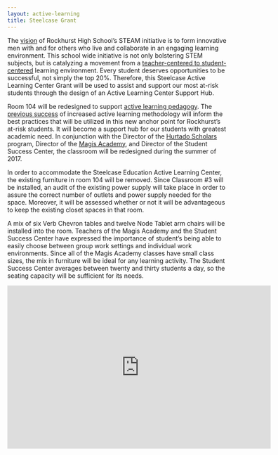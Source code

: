 ```yaml
---
layout: active-learning
title: Steelcase Grant
---
```


The [vision](http://steam.rockhursths.edu/vision/) of Rockhurst High School’s STEAM initiative is to form innovative men with and for others who live and collaborate in an engaging learning environment. This school wide initiative is not only bolstering STEM subjects, but is catalyzing a movement from a [teacher-centered to student-centered](http://steam.rockhursths.edu/2016/04/11/Sage-on-the-stage-to-Guide-on-the-Side.html) learning environment. Every student deserves opportunities to be successful, not simply the top 20%. Therefore, this Steelcase Active Learning Center Grant will be used to assist and support our most at-risk students through the design of an Active Learning Center Support Hub.

Room 104 will be redesigned to support [active learning pedagogy](https://www.steelcase.com/spaces-inspiration/active-learning-spaces-classrooms/#research-insights_observations). The [previous success](http://steam.rockhursths.edu/2016/05/09/Perceptions-of-the-Active-Learning-Classrooms.html) of increased active learning methodology will inform the best practices that will be utilized in this new anchor point for Rockhurst’s at-risk students. It will become a support hub for our students with greatest academic need. In conjunction with the Director of the [Hurtado Scholars](https://www.rockhursths.edu/pages/about-us/about-us---hurtado-scholars-program) program, Director of the [Magis Academy](https://www.rockhursths.edu/pages/academics/summer-school-and-camps/academics---summer-school---magis-academy), and Director of the Student Success Center, the classroom will be redesigned during the summer of 2017.

In order to accommodate the Steelcase Education Active Learning Center, the existing furniture in room 104 will be removed. Since Classroom #3 will be installed, an audit of the existing power supply will take place in order to assure the correct number of outlets and power supply needed for the space. Moreover, it will be assessed whether or not it will be advantageous to keep the existing closet spaces in that room.

A mix of six Verb Chevron tables and twelve Node Tablet arm chairs will be installed into the room. Teachers of the Magis Academy and the Student Success Center have expressed the importance of student’s being able to easily choose between group work settings and individual work environments. Since all of the Magis Academy classes have small class sizes, the mix in furniture will be ideal for any learning activity. The Student Success Center averages between twenty and thirty students a day, so the seating capacity will be sufficient for its needs. 

<iframe width="600" height="371" seamless frameborder="0" scrolling="no" src="https://docs.google.com/spreadsheets/d/1jUIbSyKnhFoiSW78ZB-4dR88WAhHmT0hZavZEIw94_E/pubchart?oid=1086130673&amp;format=interactive"></iframe>

